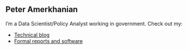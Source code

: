 ## Peter Amerkhanian

I’m a Data Scientist/Policy Analyst working in government.
Check out my:
- <a href="https://peter-amerkhanian.com/blog.html" target="_blank">Technical blog</a>
- <a href="https://peter-amerkhanian.com/projects.html" target="_blank">Formal reports and software</a>
